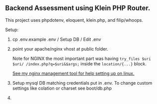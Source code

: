 ## Backend Assessment using Klein PHP Router.

This project uses phpdotenv, eloquent, klein.php, and filip/whoops. 

Setup: 

1. cp .env.example .env / Setup DB / Edit .env
2. point your apache/nginx vhost at public folder.  

    Note for NGINX the most important part was having ```try_files $uri $uri/ /index.php?q=$uri&$args;``` inside the ```location/{...}``` block. 

    [See my nginx management tool for help setting up on linux.](https://github.com/patrickcurl/ngTool)
3. Setup mysql DB matching credentials put in .env. To change custom settings like colation or charset see boot/db.php
4. 